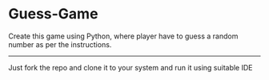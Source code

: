 # Guess-Game


Create this game using Python, where player have to guess a random number as per the instructions.

-----------------------------------------------------------------------------------------------------------------------

Just fork the repo and clone it to your system and run it using suitable IDE


